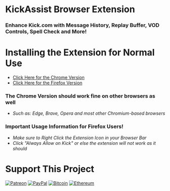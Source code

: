 # KickAssist Browser Extension
### Enhance Kick.com with Message History, Replay Buffer, VOD Controls, Spell Check and More!  
    
    
# Installing the Extension for Normal Use  
- [Click Here for the Chrome Version](https://chromewebstore.google.com/detail/kickassist/mhofahpppljielibicgjjjddhnkmhpml)
- [Click Here for the Firefox Version](https://addons.mozilla.org/en-US/firefox/addon/kickassist/)

### The Chrome Version should work fine on other browsers as well  
- *Such as: Edge, Brave, Opera and most other Chromium-based browsers*  
    
    
### Important Usage Information for Firefox Users!  
- *Make sure to Right Click the Extension Icon in your Browser Bar*  
- *Click "Always Allow on Kick" or else the extension will not work as it should*  

# Support This Project  
  
[![Patreon](https://img.shields.io/badge/Patreon-F96854?style=for-the-badge&logo=patreon&logoColor=white)](https://www.patreon.com/miahfuta) [![PayPal](https://img.shields.io/badge/PayPal-00457C?style=for-the-badge&logo=paypal&logoColor=white)](https://www.paypal.me/miahfuta)  [![Bitcoin](https://img.shields.io/badge/Bitcoin-000?style=for-the-badge&logo=bitcoin&logoColor=white)](https://www.miahfuta.com/#donations) [![Ethereum](https://img.shields.io/badge/Ethereum-3C3C3D?style=for-the-badge&logo=Ethereum&logoColor=white)](https://www.miahfuta.com/#donations)   
